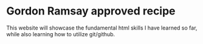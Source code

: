 # Gordon Ramsay approved recipe

This website will showcase the fundamental html skills I have learned so far, while also learning how to utilize git/github.